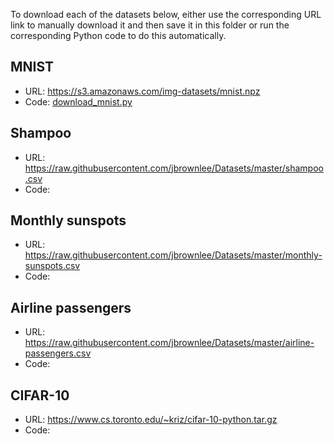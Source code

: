 To download each of the datasets below, either use the corresponding URL link to manually download it and then save it in this folder or run the corresponding Python code to do this automatically.

## MNIST
- URL: https://s3.amazonaws.com/img-datasets/mnist.npz
- Code: [download_mnist.py](../code/utils/download_mnist.py)

## Shampoo
- URL: https://raw.githubusercontent.com/jbrownlee/Datasets/master/shampoo.csv
- Code: 

## Monthly sunspots
- URL: https://raw.githubusercontent.com/jbrownlee/Datasets/master/monthly-sunspots.csv
- Code:

## Airline passengers
- URL: https://raw.githubusercontent.com/jbrownlee/Datasets/master/airline-passengers.csv
- Code:

## CIFAR-10
- URL: https://www.cs.toronto.edu/~kriz/cifar-10-python.tar.gz
- Code: 
